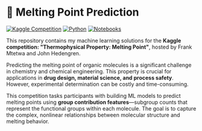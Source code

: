 # 🧊 Melting Point Prediction

[![Kaggle Competition](https://img.shields.io/badge/Kaggle-Competition-20BEFF?logo=kaggle)](https://www.kaggle.com/competitions/melting-point)
[![Python](https://img.shields.io/badge/Python-3.11%2B-blue?logo=python)](https://www.python.org/)
[![Notebooks](https://img.shields.io/badge/Notebooks-Jupyter%2BColab-orange?logo=jupyter)](https://jupyter.org/)

This repository contains my machine learning solutions for the **Kaggle competition: "Thermophysical Property: Melting Point"**, hosted by Frank Mtetwa and John Hedengren.

Predicting the melting point of organic molecules is a significant challenge in chemistry and chemical engineering. This property is crucial for applications in **drug design, material science, and process safety**. However, experimental determination can be costly and time-consuming.

This competition tasks participants with building ML models to predict melting points using **group contribution features**—subgroup counts that represent the functional groups within each molecule. The goal is to capture the complex, nonlinear relationships between molecular structure and melting behavior.


